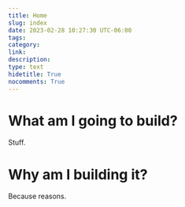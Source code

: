 ```yaml
---
title: Home
slug: index
date: 2023-02-28 10:27:30 UTC-06:00
tags: 
category: 
link: 
description: 
type: text
hidetitle: True
nocomments: True
---
```


<h1>What am I going to build?</h1>
<p>Stuff.</p>

<h1>Why am I building it?</h1>
<p>Because reasons.</p>
